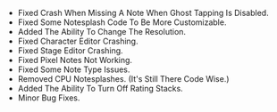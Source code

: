 - Fixed Crash When Missing A Note When Ghost Tapping Is Disabled.
- Fixed Some Notesplash Code To Be More Customizable.
- Added The Ability To Change The Resolution.
- Fixed Character Editor Crashing.
- Fixed Stage Editor Crashing.
- Fixed Pixel Notes Not Working.
- Fixed Some Note Type Issues.
- Removed CPU Notesplashes. (It's Still There Code Wise.)
- Added The Ability To Turn Off Rating Stacks.
- Minor Bug Fixes.
